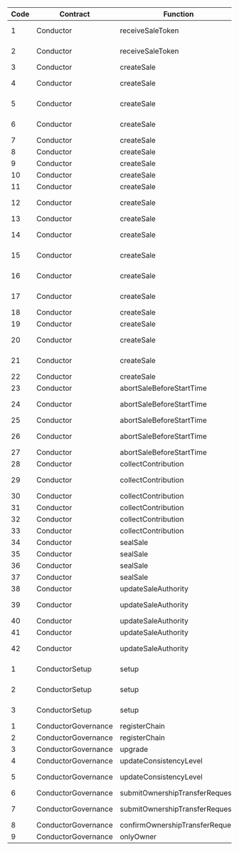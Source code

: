 | Code | Contract            | Function                        | Reason                                             |
| ---- | ------------------- | ------------------------------- | -------------------------------------------------- |
| 1    | Conductor           | receiveSaleToken                | wrapped address not found on this chain            |
| 2    | Conductor           | receiveSaleToken                | fee-on-transfer tokens are not supported           |
| 3    | Conductor           | createSale                      | sale start must be in the future                   |
| 4    | Conductor           | createSale                      | sale end must be after sale start                  |
| 5    | Conductor           | createSale                      | unlock timestamp should be >= saleEnd              |
| 6    | Conductor           | createSale                      | unlock timestamp must be <= 2 years in the future  |
| 7    | Conductor           | createSale                      | timestamp too large                                |
| 8    | Conductor           | createSale                      | sale token amount must be > 0                      |
| 9    | Conductor           | createSale                      | must accept at least one token                     |
| 10   | Conductor           | createSale                      | too many tokens                                    |
| 11   | Conductor           | createSale                      | minRaise must be > 0                               |
| 12   | Conductor           | createSale                      | maxRaise must be >= minRaise                       |
| 13   | Conductor           | createSale                      | token must not be bytes32(0)                       |
| 14   | Conductor           | createSale                      | solanaTokenAccount must not be bytes32(0)          |
| 15   | Conductor           | createSale                      | recipient must not be address(0)                   |
| 16   | Conductor           | createSale                      | refundRecipient must not be address(0)             |
| 17   | Conductor           | createSale                      | authority must not be address(0) or the owner      |
| 18   | Conductor           | createSale                      | insufficient value                                 |
| 19   | Conductor           | createSale                      | duplicate tokens not allowed                       |
| 20   | Conductor           | createSale                      | conversion rate cannot be zero                     |
| 21   | Conductor           | createSale                      | acceptedTokens.tokenAddress must not be bytes32(0) |
| 22   | Conductor           | createSale                      | too many solana tokens                             |
| 23   | Conductor           | abortSaleBeforeStartTime        | sale not initiated                                 |
| 24   | Conductor           | abortSaleBeforeStartTime        | only initiator can abort the sale early            |
| 25   | Conductor           | abortSaleBeforeStartTime        | already sealed / aborted                           |
| 26   | Conductor           | abortSaleBeforeStartTime        | sale cannot be aborted once it has started         |
| 27   | Conductor           | abortSaleBeforeStartTime        | insufficient value                                 |
| 28   | Conductor           | collectContribution             | invalid emitter                                    |
| 29   | Conductor           | collectContribution             | contribution from wrong chain id                   |
| 30   | Conductor           | collectContribution             | sale was aborted                                   |
| 31   | Conductor           | collectContribution             | sale has not ended yet                             |
| 32   | Conductor           | collectContribution             | no contributions                                   |
| 33   | Conductor           | collectContribution             | contribution already collected                     |
| 34   | Conductor           | sealSale                        | sale not initiated                                 |
| 35   | Conductor           | sealSale                        | already sealed / aborted                           |
| 36   | Conductor           | sealSale                        | missing contribution info                          |
| 37   | Conductor           | sealSale                        | insufficient value                                 |
| 38   | Conductor           | updateSaleAuthority             | sale not initiated                                 |
| 39   | Conductor           | updateSaleAuthority             | new authority must not be address(0) or the owner  |
| 40   | Conductor           | updateSaleAuthority             | unauthorized authority key                         |
| 41   | Conductor           | updateSaleAuthority             | already sealed / aborted                           |
| 42   | Conductor           | updateSaleAuthority             | incorrect value for messageFee                     |
| 1    | ConductorSetup      | setup                           | wormhole address must not be address(0)            |
| 2    | ConductorSetup      | setup                           | tokenBridge's address must not be address(0)       |
| 3    | ConductorSetup      | setup                           | implementation's address must not be address(0)    |
| 1    | ConductorGovernance | registerChain                   | address not valid                                  |
| 2    | ConductorGovernance | registerChain                   | chain already registered                           |
| 3    | ConductorGovernance | upgrade                         | wrong chain id                                     |
| 4    | ConductorGovernance | updateConsistencyLevel          | wrong chain id                                     |
| 5    | ConductorGovernance | updateConsistencyLevel          | newConsistencyLevel must be > 0                    |
| 6    | ConductorGovernance | submitOwnershipTransferRequest  | wrong chain id                                     |
| 7    | ConductorGovernance | submitOwnershipTransferRequest  | new owner cannot be the zero address               |
| 8    | ConductorGovernance | confirmOwnershipTransferRequest | caller must be pendingOwner                        |
| 9    | ConductorGovernance | onlyOwner                       | caller is not the owner                            |

